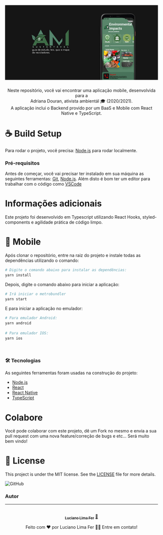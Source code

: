 <h1 align="center">
    <img alt="amsust" src="assets/cover.jpg" width="512px" />
</h1>
<p align="center">Neste repositório, você vai encontrar uma aplicação mobile, desenvolvida para a<br/>Adriana Douran, ativista ambientál 🎓 (2020/2021). <br/> A aplicação inclui o Backend provido por um BaaS e Mobile com React Native e TypeScript.</p>


# :coffee: Build Setup

Para rodar o projeto, você precisa: [Node.js](https://nodejs.org/) para rodar localmente.

### Pré-requisitos

Antes de começar, você vai precisar ter instalado em sua máquina as seguintes ferramentas:
[Git](https://git-scm.com), [Node.js](https://nodejs.org/en/).
Além disto é bom ter um editor para trabalhar com o código como [VSCode](https://code.visualstudio.com/)

# Informações adicionais

Este projeto foi desenvolvido em Typescript utilizando React Hooks, styled-components e agilidade prática de código limpo.

# :iphone: Mobile

Após clonar o repositório, entre na raiz do projeto e instale todas as dependências utilizando o comando:
```bash
# Digite o comando abaixo para instalar as dependências:
yarn install
```
Depois, digite o comando abaixo para iniciar a aplicação:
```bash
# Irá iniciar o metrobundler
yarn start
```
E para iniciar a aplicação no emulador:
```bash
# Para emulador Android:
yarn android

# Para emulador IOS:
yarn ios
```
<br>

### 🛠 Tecnologias

As seguintes ferramentas foram usadas na construção do projeto:

- [Node.js](https://nodejs.org/en/)
- [React](https://pt-br.reactjs.org/)
- [React Native](https://reactnative.dev/)
- [TypeScript](https://www.typescriptlang.org/)


# Colabore

Você pode colaborar com este projeto, dê um Fork no mesmo e envia a sua pull request com uma nova feature/correção de bugs e etc...
Será muito bem vindo!

# :memo: License

This project is under the MIT license. See the [LICENSE](LICENSE.md) file for more details.

![GitHub]()

### Autor
---


<div align="center">
<a href="https://www.linkedin.com/in/lucianolimafer/">
 <img style="border-radius: 50%" src="https://media-exp1.licdn.com/dms/image/C4D03AQFoEsgEakJ-0Q/profile-displayphoto-shrink_800_800/0/1603924668132?e=1618444800&v=beta&t=GtUuAnclDGbD8L9YEipENrpEyhUZw641oxtWnmR5Ss8" width="100px;" alt=""/>
 <br />
 <sub><b>Luciano Lima Fer</b></sub></a> <a href="https://www.linkedin.com/in/lucianolimafer/" title="Luciano Lima Fer">🚀</a>

Feito com ❤️ por Luciano Lima Fer 👋🏽 Entre em contato!
</div>
